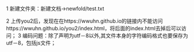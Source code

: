 <p>1 新建文件夹：新建文档→newfold/test.txt</p>
2 上传you2后，发现在在https://wwuhn.github.io的链接内不能访问https://wwuhn.github.io/you2/index.html，将后面的index.html去掉后可以访问；
3 编码问题：除了声明为utf－8以外,其文件本身的字符编码格式也要保存为utf－8，包括js文件；
